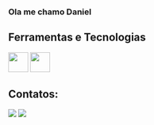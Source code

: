### Ola me chamo Daniel 

##

## Ferramentas e Tecnologias

<img src="https://cdn.jsdelivr.net/gh/devicons/devicon/icons/git/git-original.svg" width="40" height="40"/> <img src="https://user-images.githubusercontent.com/53489910/71287714-028fcd80-2361-11ea-9869-e9dbe2b971d4.png" width="40" height="40"/>


## Contatos:
<a href="https://www.linkedin.com/in/daniel-lopes-905a5b248/" target="_blank"><img src="https://img.shields.io/badge/-LinkedIn-%230077B5?style=for-the-badge&logo=linkedin&logoColor=white" target="_blank"></a>
<a href = "mailto:danielferrari772@gmail.com"><img src="https://img.shields.io/badge/-Gmail-%23333?style=for-the-badge&logo=gmail&logoColor=white" target="_blank"></a>

<!--
**DanielFerreiraLopes/DanielFerreiraLopes** is a ✨ _special_ ✨ repository because its `README.md` (this file) appears on your GitHub profile.

Here are some ideas to get you started:

